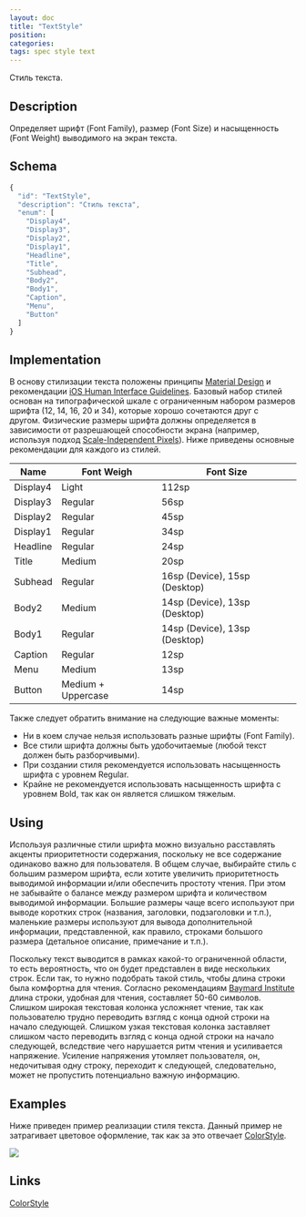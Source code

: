 ```yaml
---
layout: doc
title: "TextStyle"
position: 
categories: 
tags: spec style text
---
```


Стиль текста.

## Description
Определяет шрифт (Font Family), размер (Font Size) и насыщенность (Font Weight) 
выводимого на экран текста.

## Schema
```js
{
  "id": "TextStyle",
  "description": "Стиль текста",
  "enum": [
    "Display4",
    "Display3",
    "Display2",
    "Display1",
    "Headline",
    "Title",
    "Subhead",
    "Body2",
    "Body1",
    "Caption",
    "Menu",
    "Button"
  ]
}
```

## Implementation
В основу стилизации текста положены принципы [Material Design](http://www.google.com/design/spec/style/typography.html)
и рекомендации [iOS Human Interface Guidelines](https://developer.apple.com/library/ios/documentation/UserExperience/Conceptual/MobileHIG/ColorImagesText.html).
Базовый набор стилей основан на типографической шкале с ограниченным набором размеров шрифта (12, 14, 16, 20 и 34),
которые хорошо сочетаются друг с другом. Физические размеры шрифта должны определяется в зависимости
от разрешающей способности экрана (например, используя подход [Scale-Independent Pixels](http://developer.android.com/guide/topics/resources/more-resources.html#Dimension)).
Ниже приведены основные рекомендации для каждого из стилей.

|Name|Font Weigh|Font Size|
|----|----------|---------|
|Display4|Light|112sp|
|Display3|Regular|56sp|
|Display2|Regular|45sp|
|Display1|Regular|34sp|
|Headline|Regular|24sp|
|Title|Medium|20sp|
|Subhead|Regular|16sp (Device), 15sp (Desktop)|
|Body2|Medium|14sp (Device), 13sp (Desktop)|
|Body1|Regular|14sp (Device), 13sp (Desktop)|
|Caption|Regular|12sp|
|Menu|Medium|13sp|
|Button|Medium + Uppercase|14sp|

Также следует обратить внимание на следующие важные моменты:

* Ни в коем случае нельзя использовать разные шрифты (Font Family).
* Все стили шрифта должны быть удобочитаемые (любой текст должен быть разборчивыми).
* При создании стиля рекомендуется использовать насыщенность шрифта с уровнем Regular.
* Крайне не рекомендуется использовать насыщенность шрифта с уровнем Bold, так как он является слишком тяжелым.

## Using

Используя различные стили шрифта можно визуально расставлять акценты приоритетности содержания,
поскольку не все содержание одинаково важно для пользователя. В общем случае, выбирайте стиль с большим 
размером шрифта, если хотите увеличить приоритетность выводимой информации и/или обеспечить простоту
чтения. При этом не забывайте о балансе между размером шрифта и количеством выводимой информации. 
Большие размеры чаще всего используют при выводе коротких строк (названия, заголовки, подзаголовки и т.п.),
маленькие размеры используют для вывода дополнительной информации, представленной, как правило, 
строками большого размера (детальное описание, примечание и т.п.).

Поскольку текст выводится в рамках какой-то ограниченной области, то есть вероятность, что он будет 
представлен в виде нескольких строк. Если так, то нужно подобрать такой стиль, чтобы длина строки была 
комфортна для чтения. Согласно рекомендациям [Baymard Institute](http://baymard.com/blog/line-length-readability)
длина строки, удобная для чтения, составляет 50-60 символов. Слишком широкая текстовая колонка усложняет чтение, 
так как пользователю трудно переводить взгляд с конца одной строки на начало следующей. Слишком узкая 
текстовая колонка заставляет слишком часто переводить взгляд с конца одной строки на начало следующей, 
вследствие чего нарушается ритм чтения и усиливается напряжение. Усиление напряжения утомляет пользователя, 
он, недочитывая одну строку, переходит к следующей, следовательно, может не пропустить потенциально 
важную информацию.

## Examples
Ниже приведен пример реализации стиля текста. Данный пример не затрагивает цветовое оформление,
так как за это отвечает [ColorStyle](../ColorStyle).

![](../TextStyle_01.png)

## Links

[ColorStyle](../ColorStyle)
